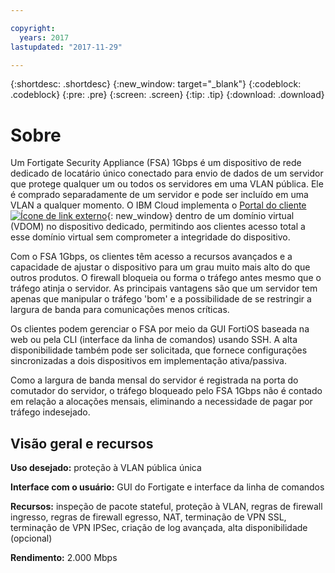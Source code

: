 ```yaml
---

copyright:
  years: 2017
lastupdated: "2017-11-29"

---
```


{:shortdesc: .shortdesc}
{:new_window: target="_blank"}
{:codeblock: .codeblock}
{:pre: .pre}
{:screen: .screen}
{:tip: .tip}
{:download: .download}

# Sobre

Um Fortigate Security Appliance (FSA) 1Gbps é um dispositivo de rede dedicado de
locatário único conectado para envio de dados de um servidor que protege qualquer um ou
todos os servidores em uma VLAN pública. Ele é comprado separadamente de um servidor e pode ser
incluído em uma VLAN a qualquer momento. O IBM Cloud implementa o
[Portal
do cliente ![Ícone de link externo](../../icons/launch-glyph.svg "Ícone de link
externo")](http://www.fortinet.com/sites/default/files/productdatasheets/FortiGate-300C.pdf){: new_window} dentro de
um domínio virtual (VDOM) no dispositivo dedicado, permitindo aos clientes acesso total a
esse domínio virtual sem comprometer a integridade do dispositivo. 

Com o FSA 1Gbps, os clientes têm acesso a recursos avançados e a capacidade de
ajustar o dispositivo para um grau muito mais alto do que outros produtos. O firewall
bloqueia ou forma o tráfego antes mesmo que o tráfego atinja o servidor. As principais
vantagens são que um servidor tem apenas que manipular o tráfego 'bom' e a possibilidade de se restringir a largura de
banda para comunicações menos críticas. 

Os clientes podem gerenciar o FSA por meio da GUI FortiOS baseada na web ou pela
CLI (interface da linha de comandos) usando SSH. A alta disponibilidade também pode ser
solicitada, que fornece configurações sincronizadas a dois dispositivos em implementação
ativa/passiva.

Como a largura de banda mensal do servidor é registrada na porta do comutador do
servidor, o tráfego bloqueado pelo FSA 1Gbps não é contado em relação a alocações mensais,
eliminando a necessidade de pagar por tráfego indesejado.

## Visão geral e recursos

**Uso desejado:** proteção à VLAN pública única

**Interface com o usuário:** GUI do Fortigate e interface da
linha de comandos

**Recursos:** inspeção de pacote stateful, proteção à VLAN,
regras de firewall ingresso, regras de firewall egresso, NAT, terminação de VPN SSL,
terminação de VPN IPSec, criação de log avançada, alta disponibilidade (opcional)

**Rendimento:** 2.000 Mbps
